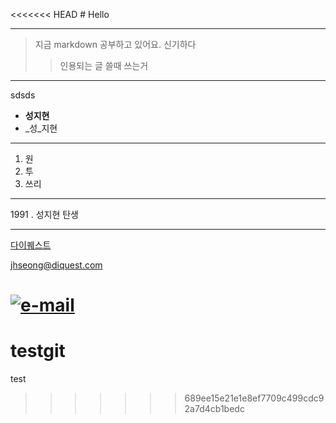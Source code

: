 <<<<<<< HEAD
﻿# Hello

***

> 지금 markdown 공부하고 있어요.
> 신기하다
>> 인용되는 글 쓸때 쓰는거

***
sdsds
* **성지현**
* _성_지현

***

1. 원
2. 투
3. 쓰리

***

1991 \. 성지현 탄생

***

[다이퀘스트](http://www.diquest.com)

<jhseong@diquest.com>

[![e-mail](https://img.shields.io/badge/email-jhseong@diquest.com-blue.svg)](mailto:jhseong@diquest.com)
=======
# testgit
test
>>>>>>> 689ee15e21e1e8ef7709c499cdc92a7d4cb1bedc
